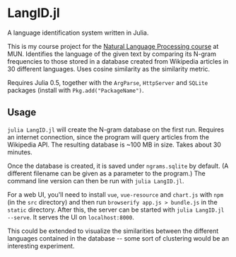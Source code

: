 # LangID.jl

A language identification system written in Julia.

This is my course project for the [Natural Language Processing
course](http://www.cs.mun.ca/~harold/Courses/CS4750/) at MUN. Identifies the language of the given text
by comparing its N-gram frequencies to those stored in a database created from Wikipedia articles in 30
different languages. Uses cosine similarity as the similarity metric.

Requires Julia 0.5, together with the `ArgParse`, `HttpServer` and `SQLite` packages (install with
`Pkg.add("PackageName")`.

## Usage

`julia LangID.jl` will create the N-gram database on the first run. Requires an internet connection,
since the program will query articles from the Wikipedia API. The resulting database is ~100 MB in size. Takes
about 30 minutes.

Once the database is created, it is saved under `ngrams.sqlite` by default. (A different filename can be given
as a parameter to the program.) The command line version can then be run with `julia LangID.jl`.

For a web UI, you'll need to install `vue`, `vue-resource` and `chart.js` with `npm` (in the `src` directory)
and then run `browserify app.js > bundle.js` in the `static` directory. After this, the server can be started
with `julia LangID.jl --serve`. It serves the UI on `localhost:8000`.

This could be extended to visualize the similarities between the different languages contained in the database
-- some sort of clustering would be an interesting experiment.
